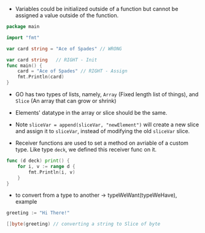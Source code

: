 * Variables could be initialized outside of a function but cannot be assigned a value outside of the function.
``` go
package main

import "fmt"

var card string = "Ace of Spades" // WRONG

var card string   // RIGHT - Init
func main() {
	card = "Ace of Spades" // RIGHT - Assign
	fmt.Println(card)
}

```

* GO has two types of lists, namely, `Array` (Fixed length list of things), and `Slice` (An array that can grow or shrink)
* Elements' datatype in the array or slice should be the same.
* Note `sliceVar = append(sliceVar, "newElement")` will create a new slice and assign it to `sliceVar`, instead of modifying the old `sliceVar` slice.

* Receiver functions are used to set a method on avriable of a custom type. Like type `deck`, we defined this receiver func on it.
```go
func (d deck) print() {
	for i, v := range d {
		fmt.Println(i, v)
	}
}
```

* to convert from a type to another -> typeWeWant(typeWeHave), example
```go
greeting := "Hi There!"

[]byte(greeting) // converting a string to Slice of byte
```